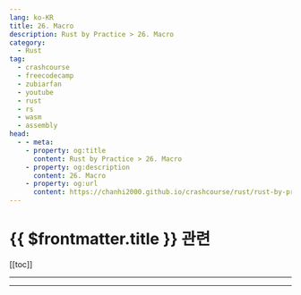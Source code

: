 ```yaml
---
lang: ko-KR
title: 26. Macro
description: Rust by Practice > 26. Macro
category: 
  - Rust
tag: 
  - crashcourse
  - freecodecamp
  - zubiarfan
  - youtube
  - rust
  - rs
  - wasm
  - assembly
head:
  - - meta:
    - property: og:title
      content: Rust by Practice > 26. Macro
    - property: og:description
      content: 26. Macro
    - property: og:url
      content: https://chanhi2000.github.io/crashcourse/rust/rust-by-practice/26.html
---
```


# {{ $frontmatter.title }} 관련

[[toc]]

---

---

<TagLinks />